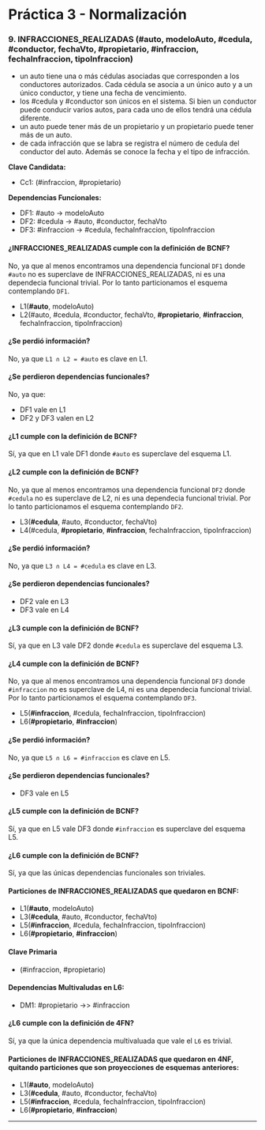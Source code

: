 # Práctica 3 - Normalización

### 9. INFRACCIONES_REALIZADAS (#auto, modeloAuto, #cedula, #conductor, fechaVto, #propietario, #infraccion, fechaInfraccion, tipoInfraccion)

* un auto tiene una o más cédulas asociadas que corresponden a los conductores autorizados. Cada cédula se asocia a un único auto y a un único conductor, y tiene una fecha de vencimiento.
* los #cedula y #conductor son únicos en el sistema. Si bien un conductor puede conducir varios autos, para cada uno de ellos tendrá una cédula diferente.
* un auto puede tener más de un propietario y un propietario puede tener más de un auto.
* de cada infracción que se labra se registra el número de cedula del conductor del auto. Además se conoce la fecha y el tipo de infracción.

**Clave Candidata:**
* Cc1: (#infraccion, #propietario)

**Dependencias Funcionales:**

* DF1: #auto -> modeloAuto
* DF2: #cedula -> #auto, #conductor, fechaVto
* DF3: #infraccion -> #cedula, fechaInfraccion, tipoInfraccion


#### ¿INFRACCIONES_REALIZADAS cumple con la definición de BCNF?

No, ya que al menos encontramos una dependencia funcional `DF1` donde `#auto` no es superclave de INFRACCIONES_REALIZADAS, ni es una dependecia funcional trivial. Por lo tanto particionamos el esquema contemplando `DF1`.

* L1(**#auto**, modeloAuto)
* L2(#auto, #cedula, #conductor, fechaVto, **#propietario**, **#infraccion**, fechaInfraccion, tipoInfraccion)

#### ¿Se perdió información?

No, ya que `L1 ∩ L2 = #auto` es clave en L1.

#### ¿Se perdieron dependencias funcionales?

No, ya que:

* DF1 vale en L1
* DF2 y DF3 valen en L2

#### ¿L1 cumple con la definición de BCNF?

Sí, ya que en L1 vale DF1 donde `#auto` es superclave del esquema L1.

#### ¿L2 cumple con la definición de BCNF?

No, ya que al menos encontramos una dependencia funcional `DF2` donde `#cedula` no es superclave de L2, ni es una dependecia funcional trivial. Por lo tanto particionamos el esquema contemplando `DF2`.

* L3(**#cedula**, #auto, #conductor, fechaVto)
* L4(#cedula, **#propietario**, **#infraccion**, fechaInfraccion, tipoInfraccion)

#### ¿Se perdió información?

No, ya que `L3 ∩ L4 = #cedula` es clave en L3.

#### ¿Se perdieron dependencias funcionales?

* DF2 vale en L3
* DF3 vale en L4

#### ¿L3 cumple con la definición de BCNF?

Sí, ya que en L3 vale DF2 donde `#cedula` es superclave del esquema L3.

#### ¿L4 cumple con la definición de BCNF?

No, ya que al menos encontramos una dependencia funcional `DF3` donde `#infraccion` no es superclave de L4, ni es una dependecia funcional trivial. Por lo tanto particionamos el esquema contemplando `DF3`.

* L5(**#infraccion**, #cedula, fechaInfraccion, tipoInfraccion)
* L6(**#propietario**, **#infraccion**)

#### ¿Se perdió información?

No, ya que `L5 ∩ L6 = #infraccion` es clave en L5.

#### ¿Se perdieron dependencias funcionales?

* DF3 vale en L5

#### ¿L5 cumple con la definición de BCNF?

Sí, ya que en L5 vale DF3 donde `#infraccion` es superclave del esquema L5.

#### ¿L6 cumple con la definición de BCNF?

Sí, ya que las únicas dependencias funcionales son triviales.

#### Particiones de INFRACCIONES_REALIZADAS que quedaron en BCNF:

* L1(**#auto**, modeloAuto)
* L3(**#cedula**, #auto, #conductor, fechaVto)
* L5(**#infraccion**, #cedula, fechaInfraccion, tipoInfraccion)
* L6(**#propietario**, **#infraccion**)

#### Clave Primaria

* (#infraccion, #propietario)

#### Dependencias Multivaludas en L6:

* DM1: #propietario ->> #infraccion

#### ¿L6 cumple con la definición de 4FN?

Sí, ya que la única dependencia multivaluada que vale el `L6` es trivial.

#### Particiones de INFRACCIONES_REALIZADAS que quedaron en 4NF, quitando particiones que son proyecciones de esquemas anteriores:

* L1(**#auto**, modeloAuto)
* L3(**#cedula**, #auto, #conductor, fechaVto)
* L5(**#infraccion**, #cedula, fechaInfraccion, tipoInfraccion)
* L6(**#propietario**, **#infraccion**)

---
